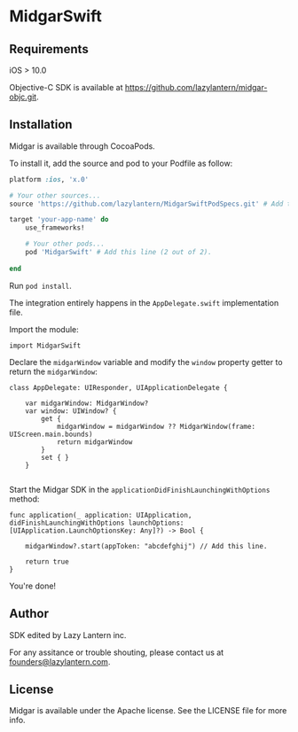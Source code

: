 # MidgarSwift

## Requirements

iOS > 10.0

Objective-C SDK is available at https://github.com/lazylantern/midgar-objc.git.

## Installation

Midgar is available through CocoaPods. 

To install it, add the source and pod to your Podfile as follow:

```ruby
platform :ios, 'x.0'

# Your other sources...
source 'https://github.com/lazylantern/MidgarSwiftPodSpecs.git' # Add this line (1 out of 2).

target 'your-app-name' do
    use_frameworks!

    # Your other pods...
    pod 'MidgarSwift' # Add this line (2 out of 2).
    
end
```

Run `pod install`.

The integration entirely happens in the `AppDelegate.swift` implementation file.

Import the module:

```
import MidgarSwift
```

Declare the `midgarWindow` variable and modify the `window` property getter to return the `midgarWindow`:

```
class AppDelegate: UIResponder, UIApplicationDelegate {

    var midgarWindow: MidgarWindow?
    var window: UIWindow? {
        get {
            midgarWindow = midgarWindow ?? MidgarWindow(frame: UIScreen.main.bounds)
            return midgarWindow
        }
        set { }
    }
    
```

Start the Midgar SDK in the `applicationDidFinishLaunchingWithOptions` method:

```
func application(_ application: UIApplication, didFinishLaunchingWithOptions launchOptions: [UIApplication.LaunchOptionsKey: Any]?) -> Bool {

    midgarWindow?.start(appToken: "abcdefghij") // Add this line.
    
    return true
}
```

You're done!

## Author

SDK edited by Lazy Lantern inc. 

For any assitance or trouble shouting, please contact us at founders@lazylantern.com.

## License

Midgar is available under the Apache license. See the LICENSE file for more info.
